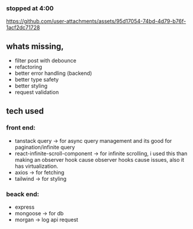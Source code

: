 ### stopped at 4:00
https://github.com/user-attachments/assets/95d17054-74bd-4d79-b76f-1acf2dc71728

## whats missing,
- filter post with debounce
- refactoring
- better error handling (backend)
- better type safety
- better styling
- request validation

## tech used
### front end: 
- tanstack query -> for async query management and its good for pagination/infinite query
- react-infinite-scroll-component -> for infinite scrolling, i used this than making an observer hook cause observer hooks cause issues, also it has virtualization.
- axios -> for fetching
- tailwind -> for styling 

### beack end:
- express 
- mongoose -> for db
- morgan -> log api request




